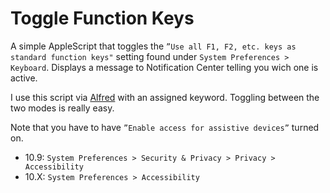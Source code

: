 # Toggle Function Keys

A simple AppleScript that toggles the `”Use all F1, F2, etc. keys as standard function keys"` setting found under `System Preferences > Keyboard`. Displays a message to Notification Center telling you wich one is active.

I use this script via [Alfred](http://www.alfredapp.com/) with an assigned keyword. Toggling between the two modes is really easy.

Note that you have to have `”Enable access for assistive devices”` turned on.

* 10.9: `System Preferences > Security & Privacy > Privacy > Accessibility`
* 10.X: `System Preferences > Accessibility`